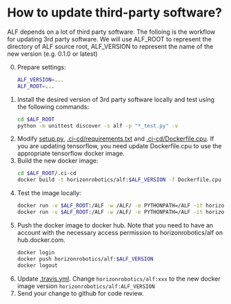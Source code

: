 # How to update third-party software?

ALF depends on a lot of third party software. The folloing is the workflow for
updating 3rd party software. We will use ALF_ROOT to represent the directory of
ALF source root, ALF_VERSION to represent the name of the new version (e.g. 0.1.0 or latest)

0. Prepare settings:
   ```bash
   ALF_VERSION=...
   ALF_ROOT=...
   ```
1. Install the desired version of 3rd party software locally and test using
   the following commands:
   ```bash
   cd $ALF_ROOT
   python -m unittest discover -s alf -p "*_test.py" -v
   ```
2. Modify [setup.py](../setup.py), [.ci-cd/requirements.txt](../.ci-cd/requirements.txt) and [.ci-cd/Dockerfile.cpu](../.ci-cd/Dockerfile.cpu). If you are updating tensorflow, you need update Dockerfile.cpu to use the appropriate
   tensorflow docker image.
3. Build the new docker image:
   ```bash
   cd $ALF_ROOT/.ci-cd
   docker build -t horizonrobotics/alf:$ALF_VERSION -f Dockerfile.cpu .
   ```
4. Test the image locally:
   ```bash
   docker run -v $ALF_ROOT:/ALF -w /ALF/ -e PYTHONPATH=/ALF -it horizonrobotics/alf:$ALF_VERSION /ALF/.ci-cd/build.sh check_style
   docker run -v $ALF_ROOT:/ALF -w /ALF/ -e PYTHONPATH=/ALF -it horizonrobotics/alf:$ALF_VERSION /ALF/.ci-cd/build.sh test
   ```
5. Push the docker image to docker hub. Note that you need to have an account
   with the necessary access permission to horizonrobotics/alf on hub.docker.com.
   ```bash
   docker login
   docker push horizonrobotics/alf:$ALF_VERSION
   docker logout
   ```
6. Update [.travis.yml](../.travis.yml). Change `horizonrobotics/alf:xxx` to the new docker image
version `horizonrobotics/alf:ALF_VERSION`
7. Send your change to github for code review.
